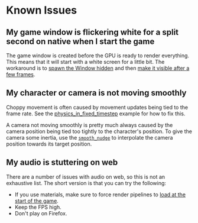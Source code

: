 # Known Issues

## My game window is flickering white for a split second on native when I start the game

The game window is created before the GPU is ready to render everything.
This means that it will start with a white screen for a little bit.
The workaround is to [spawn the Window hidden](https://github.com/bevyengine/bevy/blob/release-0.14.0/examples/window/window_settings.rs#L29-L32)
and then [make it visible after a few frames](https://github.com/bevyengine/bevy/blob/release-0.14.0/examples/window/window_settings.rs#L56-L64).

## My character or camera is not moving smoothly

Choppy movement is often caused by movement updates being tied to the frame rate.
See the [physics_in_fixed_timestep](https://github.com/bevyengine/bevy/blob/main/examples/movement/physics_in_fixed_timestep.rs) example
for how to fix this.

A camera not moving smoothly is pretty much always caused by the camera position being tied too tightly to the character's position.
To give the camera some inertia, use the [`smooth_nudge`](https://github.com/bevyengine/bevy/blob/main/examples/movement/smooth_follow.rs#L127-L142)
to interpolate the camera position towards its target position.

## My audio is stuttering on web

There are a number of issues with audio on web, so this is not an exhaustive list. The short version is that you can try the following:

- If you use materials, make sure to force render pipelines to [load at the start of the game](https://github.com/rparrett/bevy_pipelines_ready/blob/main/src/lib.rs).
- Keep the FPS high.
- Don't play on Firefox.
